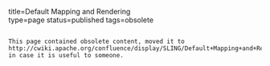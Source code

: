 title=Default Mapping and Rendering		
type=page
status=published
tags=obsolete
~~~~~~

This page contained obsolete content, moved it to http://cwiki.apache.org/confluence/display/SLING/Default+Mapping+and+Rendering+%28OBSOLETE%29 in case it is useful to someone.
